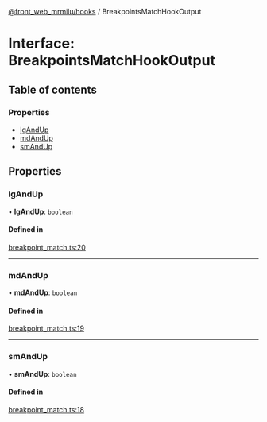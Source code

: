 [@front_web_mrmilu/hooks](../Hooks.md) / BreakpointsMatchHookOutput

# Interface: BreakpointsMatchHookOutput

## Table of contents

### Properties

- [lgAndUp](BreakpointsMatchHookOutput.md#lgandup)
- [mdAndUp](BreakpointsMatchHookOutput.md#mdandup)
- [smAndUp](BreakpointsMatchHookOutput.md#smandup)

## Properties

### lgAndUp

• **lgAndUp**: `boolean`

#### Defined in

[breakpoint_match.ts:20](https://github.com/mrmilu/front_web_mrmilu/blob/dde8b62/packages/hooks/src/breakpoint_match.ts#L20)

---

### mdAndUp

• **mdAndUp**: `boolean`

#### Defined in

[breakpoint_match.ts:19](https://github.com/mrmilu/front_web_mrmilu/blob/dde8b62/packages/hooks/src/breakpoint_match.ts#L19)

---

### smAndUp

• **smAndUp**: `boolean`

#### Defined in

[breakpoint_match.ts:18](https://github.com/mrmilu/front_web_mrmilu/blob/dde8b62/packages/hooks/src/breakpoint_match.ts#L18)
